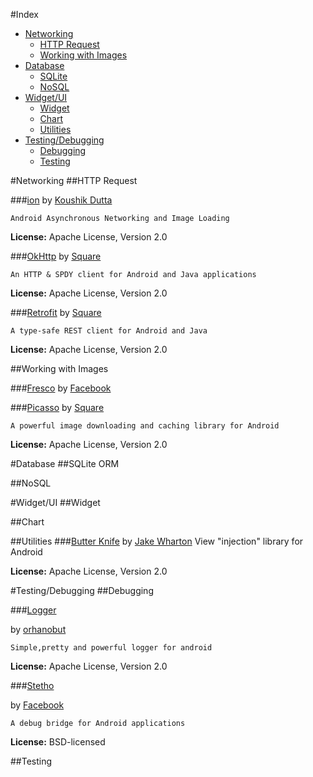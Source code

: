 #Index
- [Networking](#networking)
	- [HTTP Request](#http-request)
	- [Working with Images](#working-with-images)
- [Database](#database)
	- [SQLite](#sqlite)
	- [NoSQL](#nosql)
- [Widget/UI](#widgetui)
	- [Widget](#widget)
	- [Chart](#chart)
	- [Utilities](#utilities)
- [Testing/Debugging](#testingdebugging)
	- [Debugging](#debugging)
	- [Testing](#testing)



#Networking
##HTTP Request

###[ion](https://github.com/koush/ion)
by [Koushik Dutta](http://koush.com/)

	Android Asynchronous Networking and Image Loading

**License:** Apache License, Version 2.0

###[OkHttp](http://square.github.io/okhttp/)
by [Square](http://square.github.io/)

	An HTTP & SPDY client for Android and Java applications

**License:** Apache License, Version 2.0

###[Retrofit](http://square.github.io/retrofit/)
by [Square](http://square.github.io/)

	A type-safe REST client for Android and Java

**License:** Apache License, Version 2.0

##Working with Images

###[Fresco](http://frescolib.org/)
by [Facebook]()

###[Picasso](http://square.github.io/picasso/)
by [Square]()

	A powerful image downloading and caching library for Android

**License:** Apache License, Version 2.0

#Database
##SQLite ORM


##NoSQL



#Widget/UI
##Widget

##Chart

##Utilities
###[Butter Knife](http://jakewharton.github.io/butterknife/)
by [Jake Wharton](http://jakewharton.com/)
	View "injection" library for Android

**License:**
Apache License, Version 2.0



#Testing/Debugging
##Debugging

###[Logger](https://github.com/orhanobut/logger)  

by [orhanobut](https://github.com/orhanobut)

	Simple,pretty and powerful logger for android 

**License:** Apache License, Version 2.0

###[Stetho](http://facebook.github.io/stetho/)

by [Facebook][facebook]

	A debug bridge for Android applications

**License:**  BSD-licensed

##Testing


[facebook]: https://code.facebook.com/